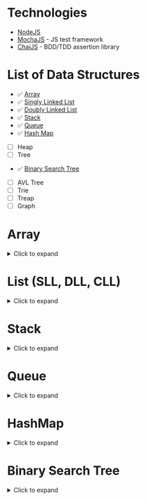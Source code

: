 # Technologies

-   [NodeJS](https://nodejs.org/en/)
-   [MochaJS](https://mochajs.org/) - JS test framework
-   [ChaiJS](https://www.chaijs.com/) - BDD/TDD assertion library

# List of Data Structures

-   ✅ [Array](https://github.com/FieridNeil/Data-Structure/tree/master/JavaScript#array)
-   ✅ [Singly Linked List](https://github.com/FieridNeil/Data-Structure/tree/master/JavaScript#list-sll-dll-cll)
-   ✅ [Doubly Linked List](https://github.com/FieridNeil/Data-Structure/tree/master/JavaScript#list-sll-dll-cll)
-   ✅ [Stack](https://github.com/FieridNeil/Data-Structure/tree/master/JavaScript#stack)
-   ✅ [Queue](https://github.com/FieridNeil/Data-Structure/tree/master/JavaScript#queue)
-   ✅ [Hash Map](https://github.com/FieridNeil/Data-Structure/tree/master/JavaScript#hashmap)
-   [ ] Heap
-   [ ] Tree
-   ✅ [Binary Search Tree](https://github.com/FieridNeil/Data-Structure/tree/master/JavaScript#binary-search-tree)
-   [ ] AVL Tree
-   [ ] Trie
-   [ ] Treap
-   [ ] Graph

# Array

<details><summary>Click to expand</summary>  
        
### Description:

-   Used to store objects in a continguous space in memory
-   Length: the number of elements currently in the array
-   Capacity: the TOTAL number of elements the array can have
-   Might have to increase capacity when length = capacity

### Time complexity:

| Operation | Time Complexity |
| --------- | :-------------: |
| 🔑 Access |      O(1)       |
| 🔎 Search |      O(n)       |
| ➕ Insert |      O(n)       |
| ➖ Delete |      O(n)       |

### Use case:

-   Very quick to access an element within an array if the position is known
-   Collect and store data of the same type
-   Foundation data structure that is used by other data structures
</details>

# List (SLL, DLL, CLL)

<details><summary>Click to expand</summary>  
        
### Description:

-   Used to store objects in a random places in memory
-   Length: the number of elements currently in the linked list
-   No need to increase capcity

### Time complexity:

| Operation | Time Complexity | Notes                                |
| --------- | :-------------: | ------------------------------------ |
| 🔑 Access |      O(n)       |                                      |
| 🔎 Search |      O(n)       |                                      |
| ➕ Insert |      O(1)       | assuming insert front/back           |
| ➖ Delete |      O(1)       | assuming we found the node to delete |

### Use case:

-   Quick insert and delete operation if have a reference to location
-   Useful when a lot of insertions and deletions but not a lot of look up
-   Splitting and joining lists
-   No reallocation issue like array
-   Used to implement queue (DLL) or stack (SLL)
-   Media playlist looping (CLL)
</details>

# Stack

<details><summary>Click to expand</summary>  
        
### Description

-   Last In First Out

### Time complexity:

| Operation | Time Complexity | Notes                                        |
| --------- | :-------------: | -------------------------------------------- |
| 🔑 Access |      O(1)       | assuming accessing only from top (or bottom) |
| 🔎 Search |      O(n)       |                                              |
| ➕ Insert |      O(1)       |                                              |
| ➖ Delete |      O(1)       |                                              |

### Use case:

-   Bracket matching problem, testing symmetry
-   Reversing order
-   Undo/Redo command
-   Function recursion (the stack!!)
-   Keep track of most recently used/viewed
-   Convert notation (infix to postfix)
-   Back tracking algorithms
</details>

# Queue

<details><summary>Click to expand</summary>  
        
### Description:

-   First In First Out

### Time complexity:

| Operation | Time Complexity | Notes                                   |
| --------- | :-------------: | --------------------------------------- |
| 🔑 Access |      O(1)       | assuming only accessing from front/back |
| 🔎 Search |      O(n)       |                                         |
| ➕ Insert |      O(1)       |                                         |
| ➖ Delete |      O(1)       |                                         |

### Use case:

-   Manage threads in multithreading
-   Implement queuing system
-   Priority queues
-   Message queue
-   Scheduling
</details>

# HashMap

<details><summary>Click to expand</summary>  
        
### Description:

-   Dictionary type of data structure
-   Store key, value pair data

### Time complexity:

| Operation | Time Complexity | Notes                 |
| --------- | :-------------: | --------------------- |
| 🔑 Access |      O(1)       | assuming no collision |
| 🔎 Search |      O(1)       | assuming no collision |
| ➕ Insert |      O(1)       | assuming no collision |
| ➖ Delete |      O(1)       | assuming no collision |

### Use case:

-   Implement associative array
-   Quick lookup data structure
</details>

# Binary Search Tree

<details><summary>Click to expand</summary>  
        
### Description:

-   Each node can have a maximum of 2 children, left and right
-   Does not need to be balanced
-   Left child value < parent value < right child value
-   Preorder traversal: read parent nodes first then read left nodes and then right nodes (P-L-R)
-   Inorder traversal: read all the left child first then read parent node then right nodes (L-P-R)
-   Postorder traverssal: read all the left child and then right child then parent (L-R-P)

### Time complexity:

| Operation | Time Complexity | Notes |
| --------- | :-------------: | ----- |
| 🔑 Access |    O(log n)     |       |
| 🔎 Search |    O(log n)     |       |
| ➕ Insert |    O(log n)     |       |
| ➖ Delete |    O(log n)     |       |

Note: The above operations can be all log n if the input is sorted (ie. 1,2,3,4,5,6)

### Use case:

-   Fast when searching
-   Used in Huffman Coding Algorithm
-   Used to implement multilevel indexing in database
-   Implement routing table in router
-   Data compression
</details>

